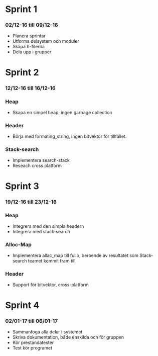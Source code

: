 # Sprint 1 
### 02/12-16 till 09/12-16
* Planera sprintar
* Utforma delsystem och moduler
* Skapa h-filerna
* Dela upp i grupper

# Sprint 2 
### 12/12-16 till 16/12-16
### Heap
* Skapa en simpel heap, ingen garbage collection

### Header
* Börja med formating_string, ingen bitvektor för tillfället.

### Stack-search
* Implementera search-stack
* Reseach cross platform

# Sprint 3
### 19/12-16 till 23/12-16
### Heap
* Integrera med den simpla headern
* Integrera med stack-search

### Alloc-Map
* Implementera allac_map till fullo, beroende av resultatet som Stack-search teamet kommit fram till.

### Header
* Support för bitvektor, cross-platform 


# Sprint 4
### 02/01-17 till 06/01-17
* Sammanfoga alla delar i systemet
* Skriva dokumentation, både enskilda och för gruppen
* Kör prestandatester
* Test kör programet
